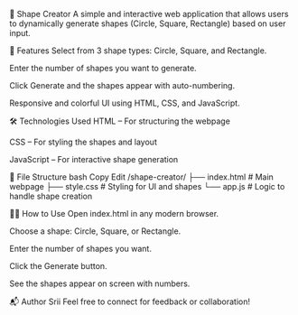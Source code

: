🎨 Shape Creator
A simple and interactive web application that allows users to dynamically generate shapes (Circle, Square, Rectangle) based on user input.

🚀 Features
Select from 3 shape types: Circle, Square, and Rectangle.

Enter the number of shapes you want to generate.

Click Generate and the shapes appear with auto-numbering.

Responsive and colorful UI using HTML, CSS, and JavaScript.

🛠️ Technologies Used
HTML – For structuring the webpage

CSS – For styling the shapes and layout

JavaScript – For interactive shape generation


📂 File Structure
bash
Copy
Edit
/shape-creator/
├── index.html       # Main webpage
├── style.css        # Styling for UI and shapes
└── app.js           # Logic to handle shape creation


🧑‍💻 How to Use
Open index.html in any modern browser.

Choose a shape: Circle, Square, or Rectangle.

Enter the number of shapes you want.

Click the Generate button.

See the shapes appear on screen with numbers.

📬 Author
Srii
Feel free to connect for feedback or collaboration!
